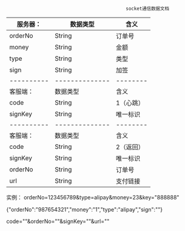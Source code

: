                                                 socket通信数据文档



|  服务器： |    数据类型   |    含义 |
|----------|--------------|--------|
|orderNo   |    String    |   订单号|
|money     |    String    |   金额  |
|type      |    String    |   类型  |
|sign      |    String    |   加签  |
|----------|--------------|--------|
|客服端：   |    数据类型   |    含义  |
|code      |    String    |  1（心跳）|
|signKey   |    String    |  唯一标识 |
|----------|--------------|--------|
|客服端：   |    数据类型   |    含义   |
|code      |    String    |  2（返回）|
|signKey   |    String    |  唯一标识 |
|orderNo   |    String    |  订单号   |
|url       |    String    |  支付链接 |

实例：
orderNo=123456789&type=alipay&money=23&key="888888"

{"orderNo":"987654321","money":"1","type":"alipay","sign":""}

code=""&orderNo=""&signKey=""&url=""
